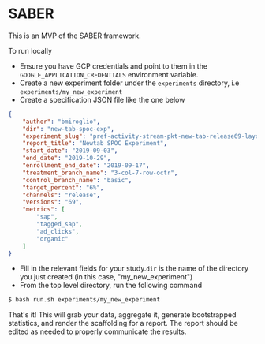 # SABER

This is an MVP of the SABER framework.

To run locally

* Ensure you have GCP credentials and point to them in the `GOOGLE_APPLICATION_CREDENTIALS` environment variable.
* Create a new experiment folder under the `experiments` directory, i.e `experiments/my_new_experiment`
* Create a specification JSON file like the one below

```json
{
	"author": "bmiroglio",
	"dir": "new-tab-spoc-exp",
	"experiment_slug": "pref-activity-stream-pkt-new-tab-release69-layout-holdbac-release-69-bug-1577291",
	"report_title": "Newtab SPOC Experiment",
	"start_date": "2019-09-03",
	"end_date": "2019-10-29",
	"enrollment_end_date": "2019-09-17",
	"treatment_branch_name": "3-col-7-row-octr",
	"control_branch_name": "basic",
	"target_percent": "6%",
	"channels": "release",
	"versions": "69",
	"metrics": [
		"sap",
		"tagged_sap",
		"ad_clicks",
		"organic"
	]
}
```

* Fill in the relevant fields for your study.`dir` is the name of the directory you just created (in this case, "my_new_experiment")
* From the top level directory, run the following command

```bash
$ bash run.sh experiments/my_new_experiment
```

That's it! This will grab your data, aggregate it, generate bootstrapped statistics, and render the scaffolding for a report. The report should be edited as needed to properly communicate the results. 
